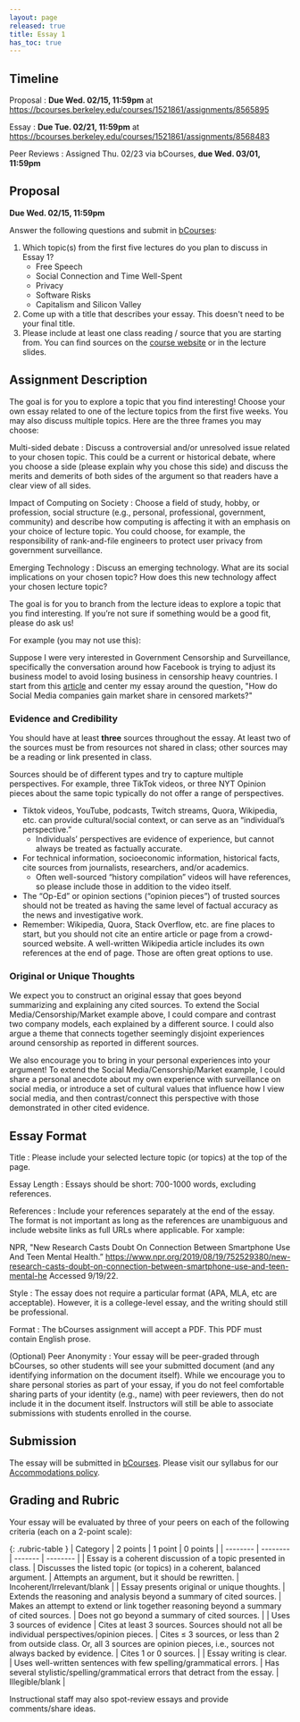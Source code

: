 ```yaml
---
layout: page
released: true
title: Essay 1
has_toc: true
---
```


<style>
   .rubric-table {
      line-height: inherit;
   }
   .rubric-table thead {
      background-color: lightgray;
   }
   .rubric-table td, .rubric-table th {
      border: 1px solid black;
      padding: 5px;
   }
   .rubric-table td {
      text-align: left;
   }
   .rubric-table td:first-child {
      font-weight: bold;
   }
</style>

## Timeline

Proposal
: **Due Wed. 02/15, 11:59pm** at <https://bcourses.berkeley.edu/courses/1521861/assignments/8565895>

Essay
: **Due Tue. 02/21, 11:59pm** at <https://bcourses.berkeley.edu/courses/1521861/assignments/8568483>

Peer Reviews
: Assigned Thu. 02/23 via bCourses, **due Wed. 03/01, 11:59pm**

## Proposal

**Due Wed. 02/15, 11:59pm**

Answer the following questions and submit in [bCourses][proposal]:

1. Which topic(s) from the first five lectures do you plan to discuss in Essay 1?
    - Free Speech
    - Social Connection and Time Well-Spent
    - Privacy
    - Software Risks
    - Capitalism and Silicon Valley
2. Come up with a title that describes your essay. This doesn't need to be your
   final title.
3. Please include at least one class reading / source that you are starting
   from. You can find sources on the [course website](/index.md) or in the
   lecture slides.

[proposal]: https://bcourses.berkeley.edu/courses/1521861/assignments/8565895

## Assignment Description

The goal is for you to explore a topic that you find interesting! Choose your
own essay related to one of the lecture topics from the first five weeks. You
may also discuss multiple topics. Here are the three frames you may choose:

Multi-sided debate
: Discuss a controversial and/or
  unresolved issue related to your chosen topic. This could be a current or
  historical debate, where you choose a side (please explain why you chose this
  side) and discuss the merits and demerits of both sides of the argument so
  that readers have a clear view of all sides.

Impact of Computing on Society
: Choose a field of study, hobby, or profession, social structure (e.g.,
  personal, professional, government, community) and describe how computing is
  affecting it with an emphasis on your choice of lecture topic. You could
  choose, for example, the responsibility of rank-and-file engineers to protect
  user privacy from government surveillance.

Emerging Technology
: Discuss an emerging technology. What are its social implications on your
  chosen topic? How does this new technology affect your chosen lecture topic?

The goal is for you to branch from the lecture ideas to explore a topic that you find interesting.
If you’re not sure if something would be a good fit, please do ask us!

For example (you may not use this):

Suppose I were very interested in Government Censorship and Surveillance,
specifically the conversation around how Facebook is trying to adjust its
business model to avoid losing business in censorship heavy countries. I
start from this
[article](https://www.nytimes.com/2017/09/17/technology/facebook-government-regulations.html?_r=0)
and center my essay around the question, "How do Social Media companies gain
market share in censored markets?"

### Evidence and Credibility

You should have at least <b>three</b> sources throughout the essay. At least
two of the sources must be from resources not shared in class; other sources
may be a reading or link presented in class.

Sources should be of different types and try to capture multiple perspectives.
For example, three TikTok videos, or three NYT Opinion pieces about the same
topic typically do not offer a range of perspectives.

- Tiktok videos, YouTube, podcasts, Twitch streams, Quora, Wikipedia, etc. can
  provide cultural/social context, or can serve as an “individual’s
  perspective.”
  - Individuals’ perspectives are evidence of experience, but cannot always
    be treated as factually accurate.
- For technical information, socioeconomic information, historical facts, cite
  sources from journalists, researchers, and/or academics.
  - Often well-sourced “history compilation” videos will have references, so
    please include those in addition to the video itself.
- The “Op-Ed” or opinion sections (“opinion pieces”) of trusted sources should
  not be treated as having the same level of factual accuracy as the news and
  investigative work.
- Remember: Wikipedia, Quora, Stack Overflow, etc. are fine places to start,
  but you should not cite an entire article or page from a crowd-sourced
  website. A well-written Wikipedia article includes its own references at the
  end of page. Those are often great options to use.

### Original or Unique Thoughts

We expect you to construct an original essay that goes beyond summarizing and
explaining any cited sources. To extend the Social Media/Censorship/Market
example above, I could compare and contrast two company models, each explained
by a different source. I could also argue a theme that connects together
seemingly disjoint experiences around censorship as reported in different
sources.

We also encourage you to bring in your personal experiences into your argument!
To extend the Social Media/Censorship/Market example, I could share a personal
anecdote about my own experience with surveillance on social media, or
introduce a set of cultural values that influence how I view social media, and
then contrast/connect this perspective with those demonstrated in other cited
evidence.

## Essay Format

Title
: Please include your selected lecture topic (or topics) at the top of the
  page.

Essay Length
: Essays should be short: 700-1000 words, excluding references.

References
: Include your references separately at the end of the essay. The format is not
  important as long as the references are unambiguous and include website links
  as full URLs where applicable. For xample:

  NPR, "New Research Casts Doubt On Connection Between Smartphone Use And Teen
  Mental Health.” <https://www.npr.org/2019/08/19/752529380/new-research-casts-doubt-on-connection-between-smartphone-use-and-teen-mental-he>
  Accessed 9/19/22.

Style
: The essay does not require a particular format (APA, MLA, etc are acceptable).
  However, it is a college-level essay, and the writing should still be
  professional.

Format
: The bCourses assignment will accept a PDF. This PDF must contain English
  prose.

(Optional) Peer Anonymity
: Your essay will be peer-graded through bCourses, so other students will see
  your submitted document (and any identifying information on the document
  itself). While we encourage you to share personal stories as part of your
  essay, if you do not feel comfortable sharing parts of your identity (e.g.,
  name) with peer reviewers, then do not include it in the document itself.
  Instructors will still be able to associate submissions with students
  enrolled in the course.

## Submission

The essay will be submitted in [bCourses](https://bcourses.berkeley.edu/courses/1521861/assignments/8568483).
Please visit our syllabus for our [Accommodations policy](../about.html#accommodations).

## Grading and Rubric

Your essay will be evaluated by three of your peers on each of the following
criteria (each on a 2-point scale):

{: .rubric-table }
| Category | 2 points | 1 point | 0 points |
| -------- | -------- | ------- | -------- |
| Essay is a coherent discussion of a topic presented in class. | Discusses the listed topic (or topics) in a coherent, balanced argument. | Attempts an argument, but it should be rewritten. | Incoherent/Irrelevant/blank |
| Essay presents original or unique thoughts. | Extends the reasoning and analysis beyond a summary of cited sources. | Makes an attempt to extend or link together reasoning beyond a summary of cited sources. | Does not go beyond a summary of cited sources. |
| Uses 3 sources of evidence | Cites at least 3 sources. Sources should not all be individual perspectives/opinion pieces. | Cites ≤ 3 sources, or less than 2 from outside class. Or, all 3 sources are opinion pieces, i.e., sources not always backed by evidence. | Cites 1 or 0 sources. |
| Essay writing is clear. | Uses well-written sentences with few spelling/grammatical errors. | Has several stylistic/spelling/grammatical errors that detract from the essay. | Illegible/blank |

Instructional staff may also spot-review essays and provide comments/share ideas.
